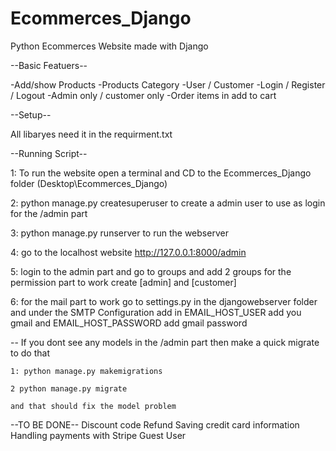 # Ecommerces_Django
Python Ecommerces Website made with Django

--Basic Featuers--

-Add/show Products
-Products Category
-User / Customer
-Login / Register / Logout
-Admin only / customer only
-Order items in add to cart

--Setup--

All libaryes need it in the requirment.txt

--Running Script--

1: To run the website open a terminal and CD to the Ecommerces_Django folder (Desktop\Ecommerces_Django)

2: python manage.py createsuperuser to create a admin user to use as login for the /admin part

3: python manage.py runserver to run the webserver

4: go to the localhost website http://127.0.0.1:8000/admin

5: login to the admin part and go to groups and add 2 groups for the permission part to work create [admin] and [customer]

6: for the mail part to work go to settings.py in the djangowebserver folder and under the SMTP Configuration add in EMAIL_HOST_USER add you gmail and EMAIL_HOST_PASSWORD add gmail password

-- If you dont see any models in the /admin part then make a quick migrate to do that

    1: python manage.py makemigrations

    2 python manage.py migrate

    and that should fix the model problem
    


--TO BE DONE--
Discount code
Refund
Saving credit card information
Handling payments with Stripe
Guest User
